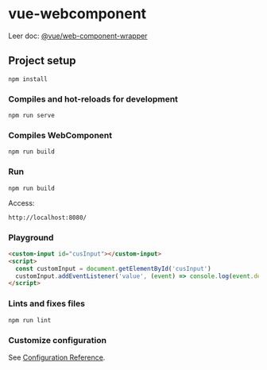 # vue-webcomponent

Leer doc: [@vue/web-component-wrapper](https://www.npmjs.com/package/@vue/web-component-wrapper)

## Project setup
```
npm install
```

### Compiles and hot-reloads for development
```
npm run serve
```

### Compiles WebComponent
```
npm run build
```

### Run 
```
npm run build
```

Access:
```
http://localhost:8080/
```

### Playground

````html
<custom-input id="cusInput"></custom-input>
<script>
  const customInput = document.getElementById('cusInput')
  customInput.addEventListener('value', (event) => console.log(event.detail))
</script>
````

### Lints and fixes files
```
npm run lint
```

### Customize configuration
See [Configuration Reference](https://cli.vuejs.org/config/).
